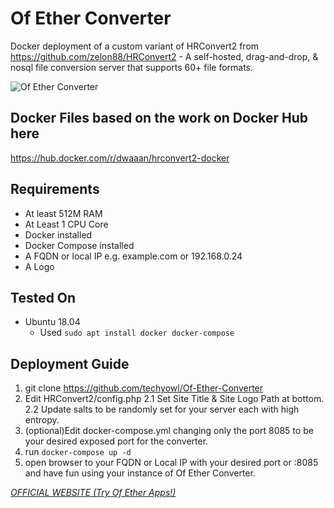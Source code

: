 # Of Ether Converter

Docker deployment of a custom variant of HRConvert2 from https://github.com/zelon88/HRConvert2 - A self-hosted, drag-and-drop, & nosql file conversion server that supports 60+ file formats.

![Of Ether Converter](https://github.com/techyowl/Of-Ether-Converter/blob/master/HRConvert2/Screenshots/of-ether-converter-1.jpg)

## Docker Files based on the work on Docker Hub here
https://hub.docker.com/r/dwaaan/hrconvert2-docker

## Requirements

- At least 512M RAM
- At Least 1 CPU Core
- Docker installed
- Docker Compose installed
- A FQDN or local IP e.g. example.com or 192.168.0.24
- A Logo

## Tested On

- Ubuntu 18.04
  - Used `sudo apt install docker docker-compose`


## Deployment Guide

1. git clone https://github.com/techyowl/Of-Ether-Converter
2. Edit HRConvert2/config.php
  2.1 Set Site Title & Site Logo Path at bottom.  
  2.2 Update salts to be randomly set for your server each with high entropy.
3. (optional)Edit docker-compose.yml changing only the port 8085 to be your desired exposed port for the converter.
4. run `docker-compose up -d`
5. open browser to your FQDN or Local IP with your desired port or :8085 and have fun using your instance of Of Ether Converter.

*[OFFICIAL WEBSITE (Try Of Ether Apps!)](https://www.ofether.com)*
